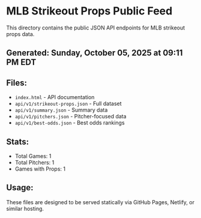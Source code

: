 # MLB Strikeout Props Public Feed

This directory contains the public JSON API endpoints for MLB strikeout props data.

## Generated: Sunday, October 05, 2025 at 09:11 PM EDT

## Files:
- `index.html` - API documentation
- `api/v1/strikeout-props.json` - Full dataset
- `api/v1/summary.json` - Summary data
- `api/v1/pitchers.json` - Pitcher-focused data  
- `api/v1/best-odds.json` - Best odds rankings

## Stats:
- Total Games: 1
- Total Pitchers: 1
- Games with Props: 1

## Usage:
These files are designed to be served statically via GitHub Pages, Netlify, or similar hosting.

